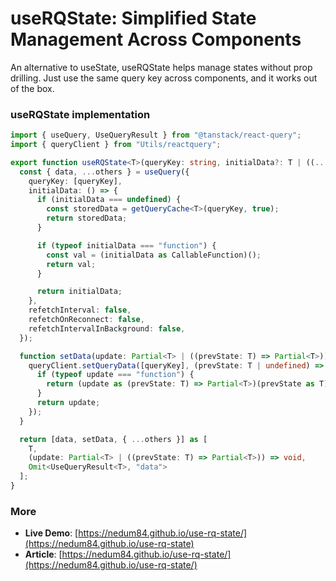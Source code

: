 # useRQState: Simplified State Management Across Components

An alternative to useState, useRQState helps manage states without prop drilling. Just use the same query key across components, and it works out of the box.

### useRQState implementation

```typescript
import { useQuery, UseQueryResult } from "@tanstack/react-query";
import { queryClient } from "Utils/reactquery";

export function useRQState<T>(queryKey: string, initialData?: T | ((...args: any[]) => T)) {
  const { data, ...others } = useQuery({
    queryKey: [queryKey],
    initialData: () => {
      if (initialData === undefined) {
        const storedData = getQueryCache<T>(queryKey, true);
        return storedData;
      }

      if (typeof initialData === "function") {
        const val = (initialData as CallableFunction)();
        return val;
      }

      return initialData;
    },
    refetchInterval: false,
    refetchOnReconnect: false,
    refetchIntervalInBackground: false,
  });

  function setData(update: Partial<T> | ((prevState: T) => Partial<T>)) {
    queryClient.setQueryData([queryKey], (prevState: T | undefined) => {
      if (typeof update === "function") {
        return (update as (prevState: T) => Partial<T>)(prevState as T);
      }
      return update;
    });
  }

  return [data, setData, { ...others }] as [
    T,
    (update: Partial<T> | ((prevState: T) => Partial<T>)) => void,
    Omit<UseQueryResult<T>, "data">
  ];
}
```

### More

- **Live Demo**: [https://nedum84.github.io/use-rq-state/](https://nedum84.github.io/use-rq-state)
- **Article**: [https://nedum84.github.io/use-rq-state/](https://nedum84.github.io/use-rq-state/)
